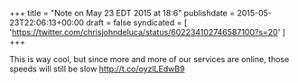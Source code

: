 +++
title = "Note on May 23 EDT 2015 at 18:6"
publishdate = 2015-05-23T22:06:13+00:00
draft = false
syndicated = [ 'https://twitter.com/chrisjohndeluca/status/602234102746587100?s=20' ]
+++

This is way cool, but since more and more of our services are online, those speeds will still be slow http://t.co/oyzlLEdwB9

